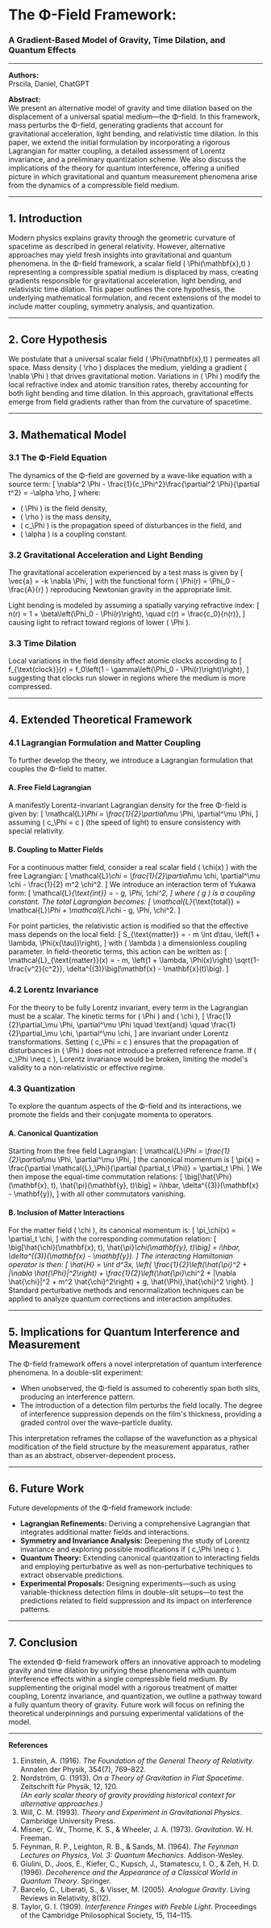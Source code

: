 # The Φ-Field Framework:  

### A Gradient-Based Model of Gravity, Time Dilation, and Quantum Effects
---
**Authors:**  
Prscila, Daniel, ChatGPT

**Abstract:**  
We present an alternative model of gravity and time dilation based on the displacement of a universal spatial medium—the Φ-field. In this framework, mass perturbs the Φ-field, generating gradients that account for gravitational acceleration, light bending, and relativistic time dilation. In this paper, we extend the initial formulation by incorporating a rigorous Lagrangian for matter coupling, a detailed assessment of Lorentz invariance, and a preliminary quantization scheme. We also discuss the implications of the theory for quantum interference, offering a unified picture in which gravitational and quantum measurement phenomena arise from the dynamics of a compressible field medium.

---

## 1. Introduction

Modern physics explains gravity through the geometric curvature of spacetime as described in general relativity. However, alternative approaches may yield fresh insights into gravitational and quantum phenomena. In the Φ-field framework, a scalar field \( \Phi(\mathbf{x},t) \) representing a compressible spatial medium is displaced by mass, creating gradients responsible for gravitational acceleration, light bending, and relativistic time dilation. This paper outlines the core hypothesis, the underlying mathematical formulation, and recent extensions of the model to include matter coupling, symmetry analysis, and quantization.

---

## 2. Core Hypothesis

We postulate that a universal scalar field \( \Phi(\mathbf{x},t) \) permeates all space. Mass density \( \rho \) displaces the medium, yielding a gradient \( \nabla \Phi \) that drives gravitational motion. Variations in \( \Phi \) modify the local refractive index and atomic transition rates, thereby accounting for both light bending and time dilation. In this approach, gravitational effects emerge from field gradients rather than from the curvature of spacetime.

---

## 3. Mathematical Model

### 3.1 The Φ-Field Equation

The dynamics of the Φ-field are governed by a wave-like equation with a source term:
\[
\nabla^2 \Phi - \frac{1}{c_\Phi^2}\frac{\partial^2 \Phi}{\partial t^2} = -\alpha \rho,
\]
where:  
- \( \Phi \) is the field density,  
- \( \rho \) is the mass density,  
- \( c_\Phi \) is the propagation speed of disturbances in the field, and  
- \( \alpha \) is a coupling constant.

### 3.2 Gravitational Acceleration and Light Bending

The gravitational acceleration experienced by a test mass is given by
\[
\vec{a} = -k \nabla \Phi,
\]
with the functional form \( \Phi(r) = \Phi_0 - \frac{A}{r} \) reproducing Newtonian gravity in the appropriate limit.

Light bending is modeled by assuming a spatially varying refractive index:
\[
n(r) = 1 + \beta\left(\Phi_0 - \Phi(r)\right), \quad c(r) = \frac{c_0}{n(r)},
\]
causing light to refract toward regions of lower \( \Phi \).

### 3.3 Time Dilation

Local variations in the field density affect atomic clocks according to
\[
f_{\text{clock}}(r) = f_0\left(1 - \gamma\left(\Phi_0 - \Phi(r)\right)\right),
\]
suggesting that clocks run slower in regions where the medium is more compressed.

---

## 4. Extended Theoretical Framework

### 4.1 Lagrangian Formulation and Matter Coupling

To further develop the theory, we introduce a Lagrangian formulation that couples the Φ-field to matter.

#### A. Free Field Lagrangian

A manifestly Lorentz-invariant Lagrangian density for the free Φ-field is given by:
\[
\mathcal{L}_\Phi = \frac{1}{2}\partial_\mu \Phi\, \partial^\mu \Phi,
\]
assuming \( c_\Phi = c \) (the speed of light) to ensure consistency with special relativity.

#### B. Coupling to Matter Fields

For a continuous matter field, consider a real scalar field \( \chi(x) \) with the free Lagrangian:
\[
\mathcal{L}_\chi = \frac{1}{2}\partial_\mu \chi\, \partial^\mu \chi - \frac{1}{2} m^2 \chi^2.
\]
We introduce an interaction term of Yukawa form:
\[
\mathcal{L}_{\text{int}} = - g\, \Phi\, \chi^2,
\]
where \( g \) is a coupling constant. The total Lagrangian becomes:
\[
\mathcal{L}_{\text{total}} = \mathcal{L}_\Phi + \mathcal{L}_\chi - g\, \Phi\, \chi^2.
\]

For point particles, the relativistic action is modified so that the effective mass depends on the local field:
\[
S_{\text{matter}} = - m \int d\tau\, \left(1 + \lambda\, \Phi(x(\tau))\right),
\]
with \( \lambda \) a dimensionless coupling parameter. In field-theoretic terms, this action can be written as:
\[
\mathcal{L}_{\text{matter}}(x) = - m\, \left(1 + \lambda\, \Phi(x)\right) \sqrt{1-\frac{v^2}{c^2}}\, \delta^{(3)}\big(\mathbf{x} - \mathbf{x}(t)\big).
\]

### 4.2 Lorentz Invariance

For the theory to be fully Lorentz invariant, every term in the Lagrangian must be a scalar. The kinetic terms for \( \Phi \) and \( \chi \),
\[
\frac{1}{2}\partial_\mu \Phi\, \partial^\mu \Phi \quad \text{and} \quad \frac{1}{2}\partial_\mu \chi\, \partial^\mu \chi,
\]
are invariant under Lorentz transformations. Setting \( c_\Phi = c \) ensures that the propagation of disturbances in \( \Phi \) does not introduce a preferred reference frame. If \( c_\Phi \neq c \), Lorentz invariance would be broken, limiting the model's validity to a non-relativistic or effective regime.

### 4.3 Quantization

To explore the quantum aspects of the Φ-field and its interactions, we promote the fields and their conjugate momenta to operators.

#### A. Canonical Quantization

Starting from the free field Lagrangian:
\[
\mathcal{L}_\Phi = \frac{1}{2}\partial_\mu \Phi\, \partial^\mu \Phi,
\]
the canonical momentum is
\[
\pi(x) = \frac{\partial \mathcal{L}_\Phi}{\partial (\partial_t \Phi)} = \partial_t \Phi.
\]
We then impose the equal-time commutation relations:
\[
\big[\hat{\Phi}(\mathbf{x}, t), \hat{\pi}(\mathbf{y}, t)\big] = i\hbar\, \delta^{(3)}(\mathbf{x} - \mathbf{y}),
\]
with all other commutators vanishing.

#### B. Inclusion of Matter Interactions

For the matter field \( \chi \), its canonical momentum is:
\[
\pi_\chi(x) = \partial_t \chi,
\]
with the corresponding commutation relation:
\[
\big[\hat{\chi}(\mathbf{x}, t), \hat{\pi}_\chi(\mathbf{y}, t)\big] = i\hbar\, \delta^{(3)}(\mathbf{x} - \mathbf{y}).
\]
The interacting Hamiltonian operator is then:
\[
\hat{H} = \int d^3x\, \left\{ \frac{1}{2}\left(\hat{\pi}^2 + |\nabla \hat{\Phi}|^2\right) + \frac{1}{2}\left(\hat{\pi}_\chi^2 + |\nabla \hat{\chi}|^2 + m^2 \hat{\chi}^2\right) + g\, \hat{\Phi}\,\hat{\chi}^2 \right\}.
\]
Standard perturbative methods and renormalization techniques can be applied to analyze quantum corrections and interaction amplitudes.

---

## 5. Implications for Quantum Interference and Measurement

The Φ-field framework offers a novel interpretation of quantum interference phenomena. In a double-slit experiment:
- When unobserved, the Φ-field is assumed to coherently span both slits, producing an interference pattern.
- The introduction of a detection film perturbs the field locally. The degree of interference suppression depends on the film's thickness, providing a graded control over the wave–particle duality.

This interpretation reframes the collapse of the wavefunction as a physical modification of the field structure by the measurement apparatus, rather than as an abstract, observer-dependent process.

---

## 6. Future Work

Future developments of the Φ-field framework include:
- **Lagrangian Refinements:** Deriving a comprehensive Lagrangian that integrates additional matter fields and interactions.
- **Symmetry and Invariance Analysis:** Deepening the study of Lorentz invariance and exploring possible modifications if \( c_\Phi \neq c \).
- **Quantum Theory:** Extending canonical quantization to interacting fields and employing perturbative as well as non-perturbative techniques to extract observable predictions.
- **Experimental Proposals:** Designing experiments—such as using variable-thickness detection films in double-slit setups—to test the predictions related to field suppression and its impact on interference patterns.

---

## 7. Conclusion

The extended Φ-field framework offers an innovative approach to modeling gravity and time dilation by unifying these phenomena with quantum interference effects within a single compressible field medium. By supplementing the original model with a rigorous treatment of matter coupling, Lorentz invariance, and quantization, we outline a pathway toward a fully quantum theory of gravity. Future work will focus on refining the theoretical underpinnings and pursuing experimental validations of the model.

---

**References**

1. Einstein, A. (1916). *The Foundation of the General Theory of Relativity*. Annalen der Physik, 354(7), 769–822.
2. Nordström, G. (1913). *On a Theory of Gravitation in Flat Spacetime*. Zeitschrift für Physik, 12, 120.  
   *(An early scalar theory of gravity providing historical context for alternative approaches.)*
3. Will, C. M. (1993). *Theory and Experiment in Gravitational Physics*. Cambridge University Press.
4. Misner, C. W., Thorne, K. S., & Wheeler, J. A. (1973). *Gravitation*. W. H. Freeman.
5. Feynman, R. P., Leighton, R. B., & Sands, M. (1964). *The Feynman Lectures on Physics, Vol. 3: Quantum Mechanics*. Addison-Wesley.
6. Giulini, D., Joos, E., Kiefer, C., Kupsch, J., Stamatescu, I. O., & Zeh, H. D. (1996). *Decoherence and the Appearance of a Classical World in Quantum Theory*. Springer.
7. Barcelo, C., Liberati, S., & Visser, M. (2005). *Analogue Gravity*. Living Reviews in Relativity, 8(12).
8. Taylor, G. I. (1909). *Interference Fringes with Feeble Light*. Proceedings of the Cambridge Philosophical Society, 15, 114–115.